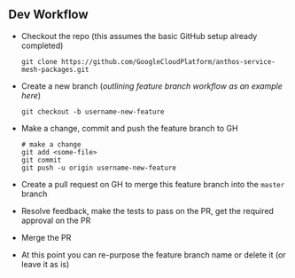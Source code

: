 ## Dev Workflow
* Checkout the repo (this assumes the basic GitHub setup already completed)
  ```
  git clone https://github.com/GoogleCloudPlatform/anthos-service-mesh-packages.git
  ```

* Create a new branch (_outlining feature branch workflow as an example here_)
  ```
  git checkout -b username-new-feature
  ```

* Make a change, commit and push the feature branch to GH
  ```
  # make a change
  git add <some-file>
  git commit
  git push -u origin username-new-feature
  ```

* Create a pull request on GH to merge this feature branch into the `master` branch
* Resolve feedback, make the tests to pass on the PR, get the required approval on the PR
* Merge the PR
* At this point you can re-purpose the feature branch name or delete it (or leave it as is)